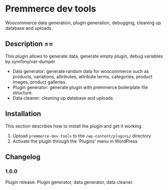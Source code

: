 # Premmerce dev tools

Woocommerce data generation, plugin generation, debugging, cleaning up database and uploads.

## Description ==

This plugin allows to generate data, generate empty plugin, debug variables by symfony/var-dumper

* Data generator: generate random data for woocommerce such as products, variations,
attributes, attribute terms, categories, product images, product galleries.
* Plugin generator: generate plugin with premmerce boilerplate file structure.
* Data cleaner: cleaning up database and uploads

## Installation

This section describes how to install the plugin and get it working.

1. Upload `premmerce-dev-tools` to the `/wp-content/plugins/` directory
1. Activate the plugin through the 'Plugins' menu in WordPress

## Changelog

### 1.0.0
Plugin release. Plugin generator, data generator, data cleaner.
